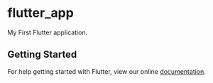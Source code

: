 # flutter_app

My First Flutter application.

## Getting Started

For help getting started with Flutter, view our online
[documentation](https://flutter.io/).
